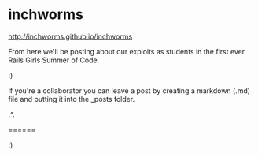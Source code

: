 inchworms
========
http://inchworms.github.io/inchworms



From here we'll be posting about our exploits as students in the first ever Rails Girls Summer of Code.

:)

If you're a collaborator you can leave a post by creating a markdown (.md) file and putting it into the _posts folder.

.^.



======

:)
